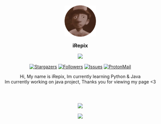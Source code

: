 <a>
  <h3 align="center">
  <img src="https://github.com/iRepix/iRepix/blob/main/Assets/CirclePFP.png?raw=true" width="100" alt="Logo"/><br/>
	<img src="https://raw.githubusercontent.com/catppuccin/catppuccin/main/assets/misc/transparent.png" height="30" width="0px"/>
	iRepix
	<img src="https://raw.githubusercontent.com/catppuccin/catppuccin/main/assets/misc/transparent.png" height="30" width="0px"/>
</h3>

<p align="center">
  <img src="https://raw.githubusercontent.com/catppuccin/catppuccin/main/assets/palette/macchiato.png" width="400" />
</p>

<p align="center">
	<a href="https://github.com/iRepix/iRepix/stargazers">
		<img alt="Stargazers" src="https://img.shields.io/github/stars/iRepix/iRepix?style=for-the-badge&logo=starship&color=C9CBFF&logoColor=D9E0EE&labelColor=302D41"></a>
	<a href="https://github.com/iRepix/iRepix/releases/latest">
	<img alt="Followers" src="https://img.shields.io/github/followers/iRepix?style=for-the-badge&logo=github&color=C9CBFF&logoColor=D9E0EE&labelColor=302D41"></a>
	<a href="https://github.com/iRepix/iRepix/issues">
		<img alt="Issues" src="https://img.shields.io/github/issues/iRepix/iRepix?style=for-the-badge&logo=gitbook&color=C9CBFF&logoColor=D9E0EE&labelColor=302D41"></a>
	<a href="mailto:iRepix@proton.me">
		<img alt="ProtonMail" src="https://img.shields.io/badge/Protonmail-Contact me-%2300457C.svg?logo=protonmail&color=C9CBFF&logoColor=D9E0EE&labelColor=302D41&style=for-the-badge"></a>
</p>

 
  <p align="center">
    Hi, My name is iRepix, Im currently learning Python & Java<br />
    Im currently working on java project, Thanks you for viewing my page <3
  </p>
</a>

<a>
  <h3 align="center">
	<img src="https://raw.githubusercontent.com/catppuccin/catppuccin/main/assets/misc/transparent.png" height="10" width="0px"/>
</h3>

<p align="center"><img src="https://raw.githubusercontent.com/catppuccin/catppuccin/main/assets/footers/gray0_ctp_on_line.svg?sanitize=true" /></p>
<p align="center"><a href="https://github.com/iRepix/iRepix/blob/main/LICENSE"><img src="https://img.shields.io/static/v1.svg?style=for-the-badge&label=License&message=MIT&logoColor=d9e0ee&colorA=302d41&colorB=b7bdf8"/></a></p>
